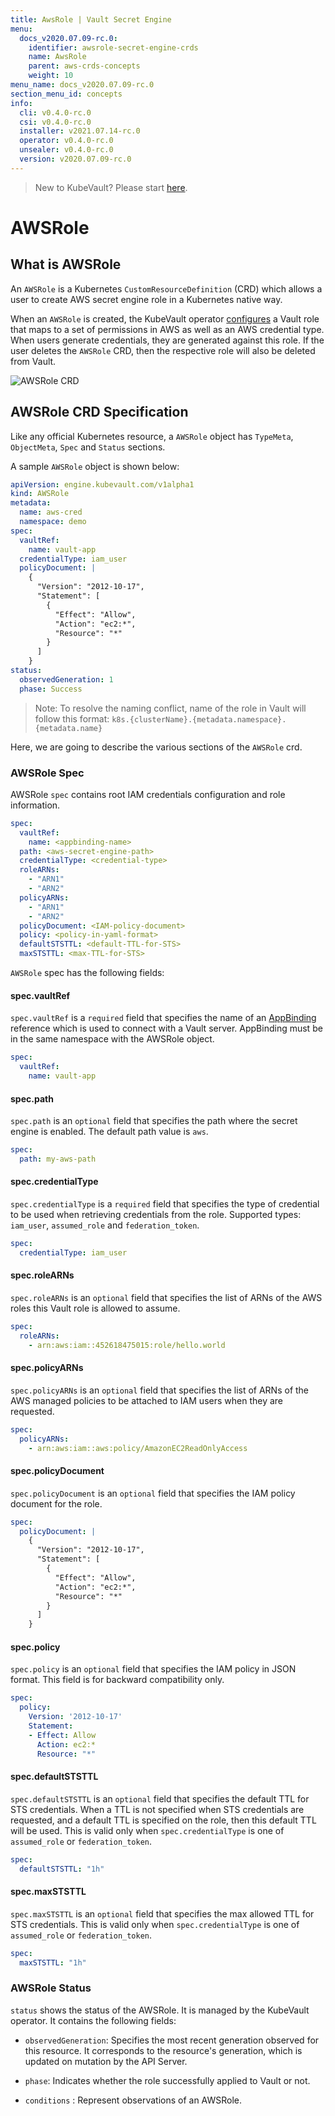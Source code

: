 ```yaml
---
title: AwsRole | Vault Secret Engine
menu:
  docs_v2020.07.09-rc.0:
    identifier: awsrole-secret-engine-crds
    name: AwsRole
    parent: aws-crds-concepts
    weight: 10
menu_name: docs_v2020.07.09-rc.0
section_menu_id: concepts
info:
  cli: v0.4.0-rc.0
  csi: v0.4.0-rc.0
  installer: v2021.07.14-rc.0
  operator: v0.4.0-rc.0
  unsealer: v0.4.0-rc.0
  version: v2020.07.09-rc.0
---
```


> New to KubeVault? Please start [here](/docs/v2020.07.09-rc.0/concepts/README).

# AWSRole

## What is AWSRole

An `AWSRole` is a Kubernetes `CustomResourceDefinition` (CRD) which allows a user to create AWS secret engine role in a Kubernetes native way.

When an `AWSRole` is created, the KubeVault operator [configures](https://www.vaultproject.io/docs/secrets/aws/index.html#setup) a Vault role that maps to a set of permissions in AWS as well as an AWS credential type. When users generate credentials, they are generated against this role. If the user deletes the `AWSRole` CRD,
then the respective role will also be deleted from Vault.

![AWSRole CRD](/docs/v2020.07.09-rc.0/images/concepts/aws_role.svg)

## AWSRole CRD Specification

Like any official Kubernetes resource, a `AWSRole` object has `TypeMeta`, `ObjectMeta`, `Spec` and `Status` sections.

A sample `AWSRole` object is shown below:

```yaml
apiVersion: engine.kubevault.com/v1alpha1
kind: AWSRole
metadata:
  name: aws-cred
  namespace: demo
spec:
  vaultRef:
    name: vault-app
  credentialType: iam_user
  policyDocument: |
    {
      "Version": "2012-10-17",
      "Statement": [
        {
          "Effect": "Allow",
          "Action": "ec2:*",
          "Resource": "*"
        }
      ]
    }
status:
  observedGeneration: 1
  phase: Success
```

> Note: To resolve the naming conflict, name of the role in Vault will follow this format: `k8s.{clusterName}.{metadata.namespace}.{metadata.name}`

Here, we are going to describe the various sections of the `AWSRole` crd.

### AWSRole Spec

AWSRole `spec` contains root IAM credentials configuration and role information.

```yaml
spec:
  vaultRef:
    name: <appbinding-name>
  path: <aws-secret-engine-path>
  credentialType: <credential-type>
  roleARNs:
    - "ARN1"
    - "ARN2"
  policyARNs:
    - "ARN1"
    - "ARN2"
  policyDocument: <IAM-policy-document>
  policy: <policy-in-yaml-format>
  defaultSTSTTL: <default-TTL-for-STS>
  maxSTSTTL: <max-TTL-for-STS>
```

`AWSRole` spec has the following fields:

#### spec.vaultRef

`spec.vaultRef` is a `required` field that specifies the name of an [AppBinding](/docs/v2020.07.09-rc.0/concepts/vault-server-crds/auth-methods/appbinding) reference which is used to connect with a Vault server. AppBinding must be in the same namespace with the AWSRole object.

```yaml
spec:
  vaultRef:
    name: vault-app
```

#### spec.path

`spec.path` is an `optional` field that specifies the path where the secret engine is enabled.
The default path value is `aws`.

```yaml
spec:
  path: my-aws-path
```

#### spec.credentialType

`spec.credentialType` is a `required` field that specifies the type of credential to be used when retrieving credentials from the role. Supported types: `iam_user`, `assumed_role` and `federation_token`.

```yaml
spec:
  credentialType: iam_user
```

#### spec.roleARNs

`spec.roleARNs` is an `optional` field that specifies the list of ARNs of the AWS roles this Vault role is allowed to assume.

```yaml
spec:
  roleARNs:
    - arn:aws:iam::452618475015:role/hello.world
```

#### spec.policyARNs

`spec.policyARNs` is an `optional` field that specifies the list of ARNs of the AWS managed policies to be attached to IAM users when they are requested.

```yaml
spec:
  policyARNs:
    - arn:aws:iam::aws:policy/AmazonEC2ReadOnlyAccess
```

#### spec.policyDocument

`spec.policyDocument` is an `optional` field that specifies the IAM policy document for the role.

```yaml
spec:
  policyDocument: |
    {
      "Version": "2012-10-17",
      "Statement": [
        {
          "Effect": "Allow",
          "Action": "ec2:*",
          "Resource": "*"
        }
      ]
    }
```

#### spec.policy

`spec.policy` is an `optional` field that specifies the IAM policy in JSON format.
 This field is for backward compatibility only.

```yaml
spec:
  policy:
    Version: '2012-10-17'
    Statement:
    - Effect: Allow
      Action: ec2:*
      Resource: "*"
```

#### spec.defaultSTSTTL

`spec.defaultSTSTTL` is an `optional` field that specifies the default TTL for STS credentials. When a TTL is not specified when STS credentials are requested, and a default TTL is specified
on the role, then this default TTL will be used. This is valid only when `spec.credentialType` is one of `assumed_role` or `federation_token`.

```yaml
spec:
  defaultSTSTTL: "1h"
```

#### spec.maxSTSTTL

`spec.maxSTSTTL` is an `optional` field that specifies the max allowed TTL for STS credentials. This is valid only when `spec.credentialType` is one of `assumed_role` or `federation_token`.

```yaml
spec:
  maxSTSTTL: "1h"
```

### AWSRole Status

`status` shows the status of the AWSRole. It is managed by the KubeVault operator. It contains the following fields:

- `observedGeneration`: Specifies the most recent generation observed for this resource. It corresponds to the resource's generation, which is updated on mutation by the API Server.

- `phase`: Indicates whether the role successfully applied to Vault or not.

- `conditions` : Represent observations of an AWSRole.
